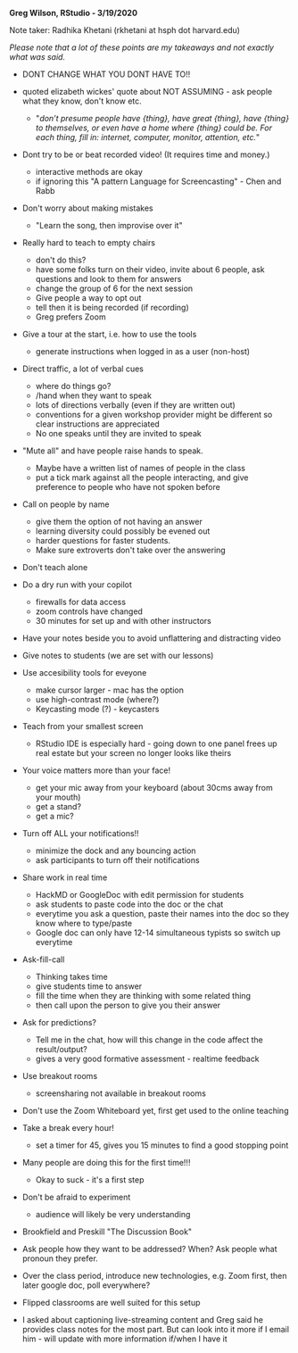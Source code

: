 **Greg Wilson, RStudio - 3/19/2020**

Note taker: Radhika Khetani (rkhetani at hsph dot harvard.edu)

*Please note that a lot of these points are my takeaways and not exactly what was said.*

* DONT CHANGE WHAT YOU DONT HAVE TO!!

* quoted elizabeth wickes' quote about NOT ASSUMING - ask people what they know, don't know etc.
	* "*don’t presume people have {thing}, have great {thing}, have {thing} to themselves, or even have a home where {thing} could be.  For each thing, fill in:  internet, computer, monitor, attention, etc.*"

* Dont try to be or beat recorded video! (It requires time and money.)

	* interactive methods are okay
	* if ignoring this "A pattern Language for Screencasting" - Chen and Rabb

* Don't worry about making mistakes

	* "Learn the song, then improvise over it"

* Really hard to teach to empty chairs

	* don't do this?
	* have some folks turn on their video, invite about 6 people, ask questions and look to them for answers
	* change the group of 6 for the next session
	* Give people a way to opt out
	* tell then it is being recorded (if recording) 
	* Greg prefers Zoom

* Give a tour at the start, i.e. how to use the tools

	* generate instructions when logged in as a user (non-host)

* Direct traffic, a lot of verbal cues

	* where do things go?
	* /hand when they want to speak
	* lots of directions verbally (even if they are written out)
	* conventions for a given workshop provider might be different so clear instructions are appreciated
	* No one speaks until they are invited to speak

* "Mute all" and have people raise hands to speak.

	* Maybe have a written list of names of people in the class
	* put a tick mark against all the people interacting, and give preference to people who have not spoken before

* Call on people by name

	* give them the option of not having an answer
	* learning diversity could possibly be evened out
	* harder questions for faster students.
	* Make sure extroverts don't take over the answering

* Don't teach alone

* Do a dry run with your copilot

	* firewalls for data access
	* zoom controls have changed
	* 30 minutes for set up and with other instructors

* Have your notes beside you to avoid unflattering and distracting video

* Give notes to students (we are set with our lessons)

* Use accesibility tools for eveyone

	* make cursor larger - mac has the option
	* use high-contrast mode (where?)
	* Keycasting mode (?) - keycasters

* Teach from your smallest screen

	* RStudio IDE is especially hard - going down to one panel frees up real estate but your screen no longer looks like theirs

* Your voice matters more than your face!

	* get your mic away from your keyboard (about 30cms away from your mouth)
	* get a stand?
	* get a mic?

* Turn off ALL your notifications!!

	* minimize the dock and any bouncing action
	* ask participants to turn off their notifications

* Share work in real time

	* HackMD or GoogleDoc with edit permission for students
	* ask students to paste code into the doc or the chat
	* everytime you ask a question, paste their names into the doc so they know where to type/paste
	* Google doc can only have 12-14 simultaneous typists so switch up everytime

* Ask-fill-call

	* Thinking takes time
	* give students time to answer
	* fill the time when they are thinking with some related thing
	* then call upon the person to give you their answer

* Ask for predictions?
	* Tell me in the chat, how will this change in the code affect the result/output?
	* gives a very good formative assessment - realtime feedback 

* Use breakout rooms

	* screensharing not available in breakout rooms 

* Don't use the Zoom Whiteboard yet, first get used to the online teaching

* Take a break every hour!

	* set a timer for 45, gives you 15 minutes to find a good stopping point

* Many people are doing this for the first time!!!

	* Okay to suck - it's a first step

* Don't be afraid to experiment

	* audience will likely be very understanding

* Brookfield and Preskill "The Discussion Book"

* Ask people how they want to be addressed? When? Ask people what pronoun they prefer.

* Over the class period, introduce new technologies, e.g. Zoom first, then later google doc, poll everywhere?

* Flipped classrooms are well suited for this setup

* I asked about captioning live-streaming content and Greg said he provides class notes for the most part. But can look into it more if I email him - will update with more information if/when I have it
